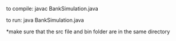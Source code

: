 to compile: javac BankSimulation.java

to run: java BankSimulation.java

*make sure that the src file and bin folder are in the same directory
